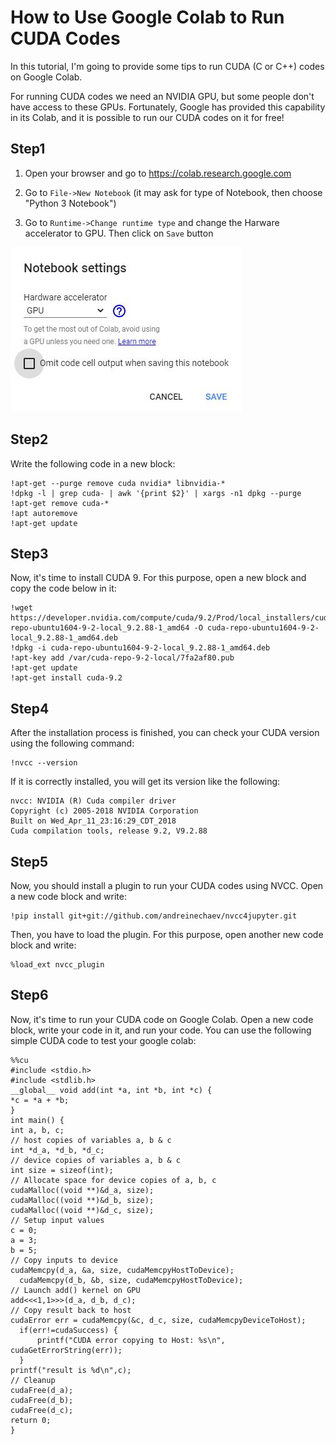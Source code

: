 # How to Use Google Colab to Run CUDA Codes
In this tutorial, I'm going to provide some tips to run CUDA (C or C++) codes on Google Colab.

For running CUDA codes we need an NVIDIA GPU, but some people don't have access to these GPUs. Fortunately, Google has provided this capability in its Colab, and it is possible to run our CUDA codes on it for free!

## Step1
1. Open your browser and go to https://colab.research.google.com

2. Go to ```File->New Notebook``` (it may ask for type of Notebook, then choose "Python 3 Notebook")

3. Go to ```Runtime->Change runtime type``` and change the Harware accelerator to GPU. Then click on ```Save``` button

![Accelerator](https://github.com/MajidSalimi/Manuals-and-Documents/blob/master/Google%20Colab%20for%20CUDA/Capture.JPG)

## Step2
Write the following code in a new block:
```
!apt-get --purge remove cuda nvidia* libnvidia-*
!dpkg -l | grep cuda- | awk '{print $2}' | xargs -n1 dpkg --purge
!apt-get remove cuda-*
!apt autoremove
!apt-get update
```

## Step3
Now, it's time to install CUDA 9. For this purpose, open a new block and copy the code below in it:
```
!wget https://developer.nvidia.com/compute/cuda/9.2/Prod/local_installers/cuda-repo-ubuntu1604-9-2-local_9.2.88-1_amd64 -O cuda-repo-ubuntu1604-9-2-local_9.2.88-1_amd64.deb
!dpkg -i cuda-repo-ubuntu1604-9-2-local_9.2.88-1_amd64.deb
!apt-key add /var/cuda-repo-9-2-local/7fa2af80.pub
!apt-get update
!apt-get install cuda-9.2
```

## Step4
After the installation process is finished, you can check your CUDA version using the following command:
```
!nvcc --version
```

If it is correctly installed, you will get its version like the following:
```
nvcc: NVIDIA (R) Cuda compiler driver
Copyright (c) 2005-2018 NVIDIA Corporation
Built on Wed_Apr_11_23:16:29_CDT_2018
Cuda compilation tools, release 9.2, V9.2.88
```

## Step5
Now, you should install a plugin to run your CUDA codes using NVCC. Open a new code block and write:
```
!pip install git+git://github.com/andreinechaev/nvcc4jupyter.git
```
Then, you have to load the plugin. For this purpose, open another new code block and write:
```
%load_ext nvcc_plugin
```

## Step6
Now, it's time to run your CUDA code on Google Colab. Open a new code block, write your code in it, and run your code. You can use the following simple CUDA code to test your google colab:
```
%%cu
#include <stdio.h>
#include <stdlib.h>
__global__ void add(int *a, int *b, int *c) {
*c = *a + *b;
}
int main() {
int a, b, c;
// host copies of variables a, b & c
int *d_a, *d_b, *d_c;
// device copies of variables a, b & c
int size = sizeof(int);
// Allocate space for device copies of a, b, c
cudaMalloc((void **)&d_a, size);
cudaMalloc((void **)&d_b, size);
cudaMalloc((void **)&d_c, size);
// Setup input values  
c = 0;
a = 3;
b = 5;
// Copy inputs to device
cudaMemcpy(d_a, &a, size, cudaMemcpyHostToDevice);
  cudaMemcpy(d_b, &b, size, cudaMemcpyHostToDevice);
// Launch add() kernel on GPU
add<<<1,1>>>(d_a, d_b, d_c);
// Copy result back to host
cudaError err = cudaMemcpy(&c, d_c, size, cudaMemcpyDeviceToHost);
  if(err!=cudaSuccess) {
      printf("CUDA error copying to Host: %s\n", cudaGetErrorString(err));
  }
printf("result is %d\n",c);
// Cleanup
cudaFree(d_a);
cudaFree(d_b);
cudaFree(d_c);
return 0;
}
```
